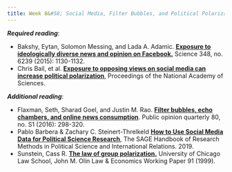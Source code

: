 ```yaml
---
title: Week 8&#58; Social Media, Filter Bubbles, and Political Polarization
---
```


***Required reading***:

- Bakshy, Eytan, Solomon Messing, and Lada A. Adamic. [**Exposure to ideologically diverse news and opinion on Facebook.**](https://science.sciencemag.org/content/348/6239/1130) Science 348, no. 6239 (2015): 1130-1132.
- Chris Bail, et al. [**Exposure to opposing views on social media can increase political polarization**](https://www.pnas.org/content/115/37/9216), Proceedings of the National Academy of Sciences.

***Additional reading***:

- Flaxman, Seth, Sharad Goel, and Justin M. Rao. [**Filter bubbles, echo chambers, and online news consumption**](https://academic-oup-com.ezproxy.bgu.ac.il/poq/article/80/S1/298/2223402). Public opinion quarterly 80, no. S1 (2016): 298-320.
- Pablo Barbera & Zachary C. Steinert-Threlkeld [**How to Use Social Media Data for Political Science Research**](http://pablobarbera.com/static/social-media-data-generators.pdf), The SAGE Handbook of Research Methods in Political Science and International Relations. 2019.
- Sunstein, Cass R. [**The law of group polarization.**](https://papers.ssrn.com/sol3/papers.cfm?abstract_id=199668) University of Chicago Law School, John M. Olin Law & Economics Working Paper 91 (1999).

